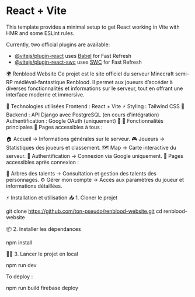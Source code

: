 # React + Vite

This template provides a minimal setup to get React working in Vite with HMR and some ESLint rules.

Currently, two official plugins are available:

- [@vitejs/plugin-react](https://github.com/vitejs/vite-plugin-react/blob/main/packages/plugin-react/README.md) uses [Babel](https://babeljs.io/) for Fast Refresh
- [@vitejs/plugin-react-swc](https://github.com/vitejs/vite-plugin-react-swc) uses [SWC](https://swc.rs/) for Fast Refresh

🌍 Renblood Website
Ce projet est le site officiel du serveur Minecraft semi-RP médiéval-fantastique Renblood.
Il permet aux joueurs d’accéder à diverses fonctionnalités et informations sur le serveur, tout en offrant une interface moderne et immersive.

🚀 Technologies utilisées
Frontend : React + Vite ⚡
Styling : Tailwind CSS 🎨
Backend : API Django avec PostgreSQL (en cours d'intégration)
Authentification : Google OAuth (uniquement) 🔑
📌 Fonctionnalités principales
🔹 Pages accessibles à tous :

🏠 Accueil → Informations générales sur le serveur.
🎮 Joueurs → Statistiques des joueurs et classement.
🗺️ Map → Carte interactive du serveur.
🔐 Authentification → Connexion via Google uniquement.
🔹 Pages accessibles après connexion :

🌟 Arbres des talents → Consultation et gestion des talents des personnages.
⚙️ Gérer mon compte → Accès aux paramètres du joueur et informations détaillées.

⚡ Installation et utilisation
📥 1. Cloner le projet

git clone https://github.com/ton-pseudo/renblood-website.git
cd renblood-website

📦 2. Installer les dépendances

npm install

🏃‍♂️ 3. Lancer le projet en local

npm run dev

To deploy : 

npm run build
firebase deploy
